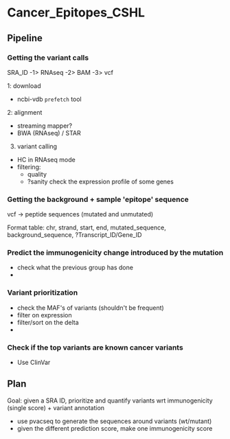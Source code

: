 # Cancer_Epitopes_CSHL

## Pipeline 

### Getting the variant calls

SRA_ID -1> RNAseq -2> BAM -3> vcf 

1: download
- ncbi-vdb `prefetch` tool 


2: alignment
- streaming mapper?
- BWA (RNAseq) / STAR

3. variant calling
- HC in RNAseq mode
- filtering:
   - quality
   - ?sanity check the expression profile of some genes


### Getting the background + sample 'epitope' sequence 

vcf -> peptide sequences (mutated and unmutated)

Format table:
chr, strand, start, end, mutated_sequence, background_sequence, ?Transcript_ID/Gene_ID


### Predict the immunogenicity change introduced by the mutation

- check what the previous group has done
- 

### Variant prioritization

- check the MAF's of variants (shouldn't be frequent)
- filter on expression
- filter/sort on the delta
- 

### Check if the top variants are known cancer variants 

- Use ClinVar

## Plan

Goal: given a SRA ID, prioritize and quantify variants wrt immunogenicity (single score) + variant annotation

- use pvacseq to generate the sequences around variants (wt/mutant)
- given the different prediction score, make one immunogenicity score




